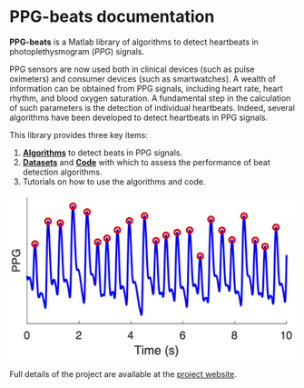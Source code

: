 # PPG-beats documentation

**PPG-beats** is a Matlab library of algorithms to detect heartbeats in photoplethysmogram (*PPG*) signals.

PPG sensors are now used both in clinical devices (such as pulse oximeters) and consumer devices (such as smartwatches). A wealth of information can be obtained from PPG signals, including heart rate, heart rhythm, and blood oxygen saturation. A fundamental step in the calculation of such parameters is the detection of individual heartbeats. Indeed, several algorithms have been developed to detect heartbeats in PPG signals.

This library provides three key items:

1. **[Algorithms](./algorithms/ppg_beat_detection_algs)** to detect beats in PPG signals.
2. **[Datasets](./assessing_performance/datasets/)** and **[Code](./assessing_performance/code/)** with which to assess the performance of beat detection algorithms.
3. Tutorials on how to use the algorithms and code.

![abc](./assets/images/ppg_and_beats.png)

Full details of the project are available at the [project website](https://peterhcharlton.github.io/project/ppg-beats/).


